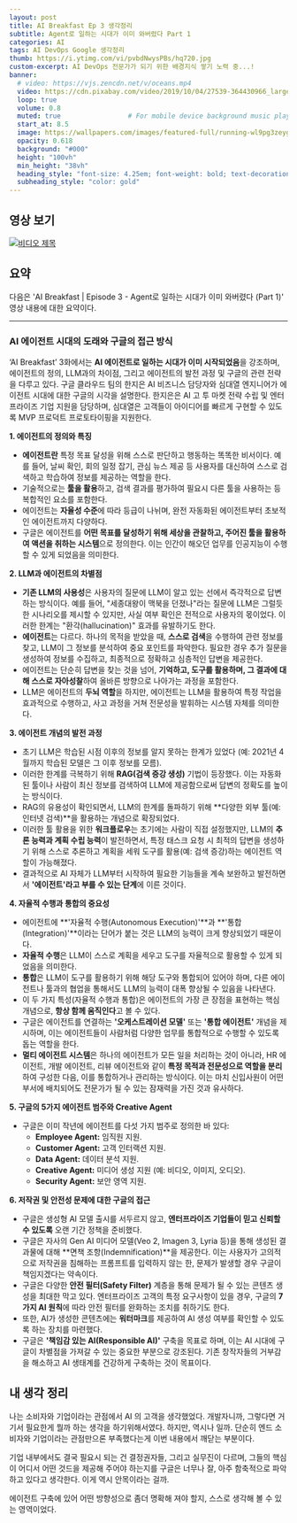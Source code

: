 ```yaml
---
layout: post 
title: AI Breakfast Ep 3 생각정리
subtitle: Agent로 일하는 시대가 이미 와버렸다 Part 1
categories: AI
tags: AI DevOps Google 생각정리
thumb: https://i.ytimg.com/vi/pvbdNwysPBs/hq720.jpg
custom-excerpt: AI DevOps 전문가가 되기 위한 배경지식 쌓기 노력 중...! 
banner:
  # video: https://vjs.zencdn.net/v/oceans.mp4
  video: https://cdn.pixabay.com/video/2019/10/04/27539-364430966_large.mp4
  loop: true
  volume: 0.8
  muted: true                 # For mobile device background music play 
  start_at: 8.5
  image: https://wallpapers.com/images/featured-full/running-wl9pg3zeygysq0ps.jpg
  opacity: 0.618
  background: "#000"
  height: "100vh"
  min_height: "38vh"
  heading_style: "font-size: 4.25em; font-weight: bold; text-decoration: underline"
  subheading_style: "color: gold"
---
```


## 영상 보기
[![비디오 제목](https://i.ytimg.com/vi/pvbdNwysPBs/hq720.jpg)](https://youtu.be/pvbdNwysPBs?si=kcO1mQCCRE1_1t3H)

## 요약
다음은 'AI Breakfast | Episode 3 - Agent로 일하는 시대가 이미 와버렸다 (Part 1)' 영상 내용에 대한 요약이다.

---
### AI 에이전트 시대의 도래와 구글의 접근 방식

‘AI Breakfast’ 3화에서는 **AI 에이전트로 일하는 시대가 이미 시작되었음**을 강조하며, 에이전트의 정의, LLM과의 차이점, 그리고 에이전트의 발전 과정 및 구글의 관련 전략을 다루고 있다. 구글 클라우드 팀의 한지은 AI 비즈니스 담당자와 심대열 엔지니어가 에이전트 시대에 대한 구글의 시각을 설명한다. 한지은은 AI 고 투 마켓 전략 수립 및 엔터프라이즈 기업 지원을 담당하며, 심대열은 고객들이 아이디어를 빠르게 구현할 수 있도록 MVP 프로덕트 프로토타이핑을 지원한다.

**1. 에이전트의 정의와 특징**
*   **에이전트란** 특정 목표 달성을 위해 스스로 판단하고 행동하는 똑똑한 비서이다. 예를 들어, 날씨 확인, 회의 일정 잡기, 관심 뉴스 제공 등 사용자를 대신하여 스스로 검색하고 학습하여 정보를 제공하는 역할을 한다.
*   기술적으로는 **툴을 활용**하고, 검색 결과를 평가하여 필요시 다른 툴을 사용하는 등 복합적인 요소를 포함한다.
*   에이전트는 **자율성 수준**에 따라 등급이 나뉘며, 완전 자동화된 에이전트부터 초보적인 에이전트까지 다양하다.
*   구글은 에이전트를 **어떤 목표를 달성하기 위해 세상을 관찰하고, 주어진 툴을 활용하여 액션을 취하는 시스템**으로 정의한다. 이는 인간이 해오던 업무를 인공지능이 수행할 수 있게 되었음을 의미한다.

**2. LLM과 에이전트의 차별점**
*   **기존 LLM의 사용성**은 사용자의 질문에 LLM이 알고 있는 선에서 즉각적으로 답변하는 방식이다. 예를 들어, "세종대왕이 맥북을 던졌나"라는 질문에 LLM은 그럴듯한 시나리오를 제시할 수 있지만, 사실 여부 확인은 전적으로 사용자의 몫이었다. 이러한 한계는 "환각(hallucination)" 효과를 유발하기도 한다.
*   **에이전트**는 다르다. 하나의 목적을 받았을 때, **스스로 검색**을 수행하여 관련 정보를 찾고, LLM이 그 정보를 분석하여 중요 포인트를 파악한다. 필요한 경우 추가 질문을 생성하여 정보를 수집하고, 최종적으로 정확하고 심층적인 답변을 제공한다.
*   에이전트는 단순히 답변을 찾는 것을 넘어, **기억하고, 도구를 활용하며, 그 결과에 대해 스스로 자아성찰**하여 올바른 방향으로 나아가는 과정을 포함한다.
*   LLM은 에이전트의 **두뇌 역할**을 하지만, 에이전트는 LLM을 활용하여 특정 작업을 효과적으로 수행하고, 사고 과정을 거쳐 전문성을 발휘하는 시스템 자체를 의미한다.

**3. 에이전트 개념의 발전 과정**
*   초기 LLM은 학습된 시점 이후의 정보를 알지 못하는 한계가 있었다 (예: 2021년 4월까지 학습된 모델은 그 이후 정보를 모름).
*   이러한 한계를 극복하기 위해 **RAG(검색 증강 생성)** 기법이 등장했다. 이는 자동화된 툴이나 사람이 최신 정보를 검색하여 LLM에 제공함으로써 답변의 정확도를 높이는 방식이다.
*   RAG의 유용성이 확인되면서, LLM의 한계를 돌파하기 위해 **다양한 외부 툴(예: 인터넷 검색)**을 활용하는 개념으로 확장되었다.
*   이러한 툴 활용을 위한 **워크플로우**는 초기에는 사람이 직접 설정했지만, LLM의 **추론 능력과 계획 수립 능력**이 발전하면서, 특정 태스크 요청 시 최적의 답변을 생성하기 위해 스스로 추론하고 계획을 세워 도구를 활용(예: 검색 증강)하는 에이전트 역할이 가능해졌다.
*   결과적으로 AI 자체가 LLM부터 시작하여 필요한 기능들을 계속 보완하고 발전하면서 **'에이전트'라고 부를 수 있는 단계**에 이른 것이다.

**4. 자율적 수행과 통합의 중요성**
*   에이전트에 **'자율적 수행(Autonomous Execution)'**과 **'통합(Integration)'**이라는 단어가 붙는 것은 LLM의 능력이 크게 향상되었기 때문이다.
*   **자율적 수행**은 LLM이 스스로 계획을 세우고 도구를 자율적으로 활용할 수 있게 되었음을 의미한다.
*   **통합**은 LLM이 도구를 활용하기 위해 해당 도구와 통합되어 있어야 하며, 다른 에이전트나 툴과의 협업을 통해서도 LLM의 능력이 대폭 향상될 수 있음을 나타낸다.
*   이 두 가지 특성(자율적 수행과 통합)은 에이전트의 가장 큰 장점을 표현하는 핵심 개념으로, **항상 함께 움직인다**고 볼 수 있다.
*   구글은 에이전트를 연결하는 **'오케스트레이션 모델'** 또는 **'통합 에이전트'** 개념을 제시하며, 이는 에이전트들이 사람처럼 다양한 업무를 통합적으로 수행할 수 있도록 돕는 역할을 한다.
*   **멀티 에이전트 시스템**은 하나의 에이전트가 모든 일을 처리하는 것이 아니라, HR 에이전트, 개발 에이전트, 리뷰 에이전트와 같이 **특정 목적과 전문성으로 역할을 분리**하여 구성한 다음, 이를 통합하거나 관리하는 방식이다. 이는 마치 신입사원이 어떤 부서에 배치되어도 전문가가 될 수 있는 잠재력을 가진 것과 유사하다.

**5. 구글의 5가지 에이전트 범주와 Creative Agent**
*   구글은 이미 작년에 에이전트를 다섯 가지 범주로 정의한 바 있다:
    *   **Employee Agent:** 임직원 지원.
    *   **Customer Agent:** 고객 인터랙션 지원.
    *   **Data Agent:** 데이터 분석 지원.
    *   **Creative Agent:** 미디어 생성 지원 (예: 비디오, 이미지, 오디오).
    *   **Security Agent:** 보안 영역 지원.

**6. 저작권 및 안전성 문제에 대한 구글의 접근**
*   구글은 생성형 AI 모델 출시를 서두르지 않고, **엔터프라이즈 기업들이 믿고 신뢰할 수 있도록** 오랜 기간 정책을 준비했다.
*   구글은 자사의 Gen AI 미디어 모델(Veo 2, Imagen 3, Lyria 등)을 통해 생성된 결과물에 대해 **면책 조항(Indemnification)**을 제공한다. 이는 사용자가 고의적으로 저작권을 침해하는 프롬프트를 입력하지 않는 한, 문제가 발생할 경우 구글이 책임지겠다는 약속이다.
*   구글은 다양한 **안전 필터(Safety Filter)** 계층을 통해 문제가 될 수 있는 콘텐츠 생성을 최대한 막고 있다. 엔터프라이즈 고객의 특정 요구사항이 있을 경우, 구글의 **7가지 AI 원칙**에 따라 안전 필터를 완화하는 조치를 취하기도 한다.
*   또한, AI가 생성한 콘텐츠에는 **워터마크**를 제공하여 AI 생성 여부를 확인할 수 있도록 하는 장치를 마련했다.
*   구글은 **'책임감 있는 AI(Responsible AI)'** 구축을 목표로 하며, 이는 AI 시대에 구글이 차별점을 가져갈 수 있는 중요한 부분으로 강조된다. 기존 창작자들의 거부감을 해소하고 AI 생태계를 건강하게 구축하는 것이 목표이다.

## 내 생각 정리
나는 소비자와 기업이라는 관점에서 AI 의 고객을 생각했었다. 개발자니까, 그렇다면 거기서 필요한게 뭘까 하는 생각을 하기위해서였다. 하지만, 역시나 일까. 단순히 엔드 소비자와 기업이라는 관점만으론 부족했다는게 이번 내용에서 깨닫는 부분이다. 

기업 내부에서도 결국 필요시 되는 건 결정권자들, 그리고 실무진이 다르며, 그들의 핵심이 어디서 어떤 것드을 제공해 주어야 하는지를 구글은 너무나 잘, 아주 함축적으로 파악하고 있다고 생각한다. 이게 역시 안목이라는 걸까.

에이전트 구축에 있어 어떤 방향성으로 좀더 명확해 져야 할지, 스스로 생각해 볼 수 있는 영역이었다. 